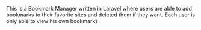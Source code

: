 This is a Bookmark Manager written in Laravel where users are able to add bookmarks to their favorite sites and deleted them if they want. Each user is only able to view his own bookmarks
